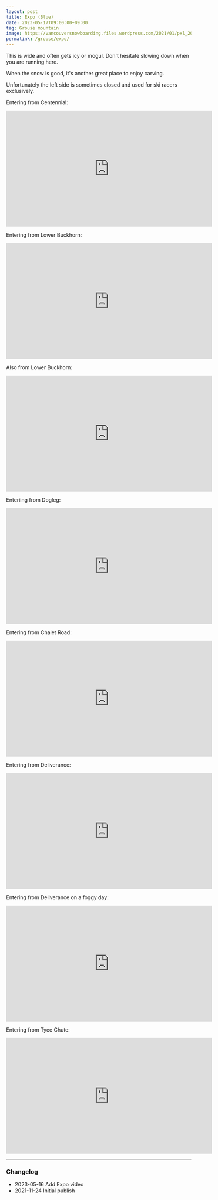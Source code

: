 ```yaml
---
layout: post
title: Expo (Blue)
date: 2023-05-17T09:00:00+09:00
tag: Grouse mountain
image: https://vancouversnowboarding.files.wordpress.com/2021/01/pxl_20210115_203942098.jpg?w=2048
permalink: /grouse/expo/
---
```


This is wide and often gets icy or mogul. Don't hesitate slowing down when you are running here.

When the snow is good, it's another great place to enjoy carving.

Unfortunately the left side is sometimes closed and used for ski racers exclusively.


Entering from Centennial:
<iframe width="560" height="315" src="https://www.youtube.com/embed/h8djZtYapgk?start=97" title="YouTube video player" frameborder="0" allow="accelerometer; autoplay; clipboard-write; encrypted-media; gyroscope; picture-in-picture; web-share" allowfullscreen></iframe>

Entering from Lower Buckhorn:
<iframe width="560" height="315" src="https://www.youtube.com/embed/8-1Rn4Batgc?start=123" title="YouTube video player" frameborder="0" allow="accelerometer; autoplay; clipboard-write; encrypted-media; gyroscope; picture-in-picture; web-share" allowfullscreen></iframe>

Also from Lower Buckhorn:
<iframe width="560" height="315" src="https://www.youtube.com/embed/DL5BWLltJ4g?start=172" title="YouTube video player" frameborder="0" allow="accelerometer; autoplay; clipboard-write; encrypted-media; gyroscope; picture-in-picture; web-share" allowfullscreen></iframe>

Enteriing from Dogleg:
<iframe width="560" height="315" src="https://www.youtube.com/embed/Bm-NROzHHf8" title="YouTube video player" frameborder="0" allow="accelerometer; autoplay; clipboard-write; encrypted-media; gyroscope; picture-in-picture; web-share" allowfullscreen></iframe>

Entering from Chalet Road:
<iframe width="560" height="315" src="https://www.youtube.com/embed/WbsDts6NqRE?start=54" title="YouTube video player" frameborder="0" allow="accelerometer; autoplay; clipboard-write; encrypted-media; gyroscope; picture-in-picture; web-share" allowfullscreen></iframe>

Entering from Deliverance:
<iframe width="560" height="315" src="https://www.youtube.com/embed/6fmdPQYUJ78?start=95" title="YouTube video player" frameborder="0" allow="accelerometer; autoplay; clipboard-write; encrypted-media; gyroscope; picture-in-picture; web-share" allowfullscreen></iframe>

Entering from Deliverance on a foggy day:
<iframe width="560" height="315" src="https://www.youtube.com/embed/qzXI20270_0?start=145" title="YouTube video player" frameborder="0" allow="accelerometer; autoplay; clipboard-write; encrypted-media; gyroscope; picture-in-picture; web-share" allowfullscreen></iframe>

Entering from Tyee Chute:
<iframe width="560" height="315" src="https://www.youtube.com/embed/qhxPN0CJ1iA" title="YouTube video player" frameborder="0" allow="accelerometer; autoplay; clipboard-write; encrypted-media; gyroscope; picture-in-picture; web-share" allowfullscreen></iframe>


---

### Changelog

* 2023-05-16 Add Expo video
* 2021-11-24 Initial publish
